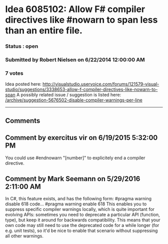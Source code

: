 # Idea 6085102: Allow F# compiler directives like #nowarn to span less than an entire file. #

### Status : open

### Submitted by Robert Nielsen on 6/22/2014 12:00:00 AM

### 7 votes

Idea posted here:
http://visualstudio.uservoice.com/forums/121579-visual-studio/suggestions/3338653-allow-f-compiler-directives-like-nowarn-to-span
A possibly related issue / suggestion is listed here:
[/archive/suggestion-5676502-disable-compiler-warnings-per-line](/archive/suggestion-5676502-disable-compiler-warnings-per-line.md)


------------------------
## Comments


## Comment by exercitus vir on 6/19/2015 5:32:00 PM
You could use #endnowarn "[number]" to explicitely end a compiler directive.


## Comment by Mark Seemann on 5/29/2016 2:11:00 AM
In C#, this feature exists, and has the following form:
#pragma warning disable 618
code...
#pragma warning enable 618
This enables you to suppress specific compiler warnings locally, which is quite important for evolving APIs: sometimes you need to deprecate a particular API (function, type), but keep it around for backwards compatibility. This means that your own code may still need to use the deprecated code for a while longer (for e.g. unit tests), so it'd be nice to enable that scenario without suppressing all other warnings.

